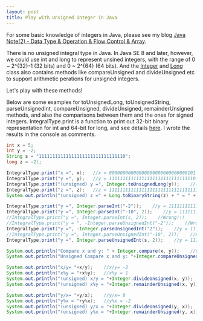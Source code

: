 ```yaml
---
layout: post
title: Play with Unsigned Integer in Java
---
```

For some basic knowledge of integers in Java, please see my blog [Java Note(2) - Data Type & Operation & Flow Control & Array](http://zhtiansweet.github.io/Java-Notes-2/).

There is no unsigned integral type in Java. In Java SE 8 and later, however, we could use int and long to represent unsined integers, with the range of 0 ~ 2^{32}-1 (32 bits) and 0 ~ 2^{64} (64 bits). And the [Integer][1] and [Long][2] class also contains methods like compareUnsigned and divideUnsigned etc to support arithmetic perations for unsigned integers. 

Let's play with these methods! 

[1]: https://docs.oracle.com/javase/8/docs/api/java/lang/Integer.html
[2]: https://docs.oracle.com/javase/8/docs/api/java/lang/Long.html

Below are some examples for toUnsignedLong, toUnsignedString, parseUnsignedInt, compareUnsigned, divideUnsigned, remainderUnsigned methods, and also the comparisons between them and the ones for signed integers. IntegralType.print is a function to print out 32-bit binary representation for int and 64-bit for long, and see details <a href="http://zhtiansweet.github.io/Java-Integral-Types/#binary">here</a>. I wrote the results in the console as comments. 



```java
int x = 5;
int y = -2;
String s = "11111111111111111111111111111110";
long z = -2l;

IntegralType.print("x =", x);   //x = 00000000000000000000000000000101 = 5
IntegralType.print("y =", y);   //y = 11111111111111111111111111111110 = -2
IntegralType.print("(unsigned) y =", Integer.toUnsignedLong(y));    //(unsigned) y = 0000000000000000000000000000000011111111111111111111111111111110 = 4294967294
IntegralType.print("z =", z);   //z = 1111111111111111111111111111111111111111111111111111111111111110 = -2
System.out.println("(unsigned) z =" + Long.toBinaryString(z) + " = " + Long.toUnsignedString(z));   //(unsigned) z =1111111111111111111111111111111111111111111111111111111111111110 = 18446744073709551614

IntegralType.print("y =", Integer.parseInt("-2"));    //y = 11111111111111111111111111111110 = -2
IntegralType.print("y =", Integer.parseInt("-10", 2));    //y = 11111111111111111111111111111110 = -2
//IntegralType.print("y =", Integer.parseInt(s, 2));    //Wrong!!!
//IntegralType.print("y = ", -Integer.parseUnsignedInt("-2"));    //Wrong!!!
IntegralType.print("y =", -Integer.parseUnsignedInt("2"));    //y = 11111111111111111111111111111110 = -2
//IntegralType.print("y =", Integer.parseUnsignedInt("-10", 2));    //Wrong!!!
IntegralType.print("y =", Integer.parseUnsignedInt(s, 2));    //y = 11111111111111111111111111111110 = -2

System.out.println("Compare x and y: " + Integer.compare(x, y));    //Compare x and y: 1
System.out.println("Unsigned Compare x and y: "+Integer.compareUnsigned(x, y));   //Unsigned Compare x and y: -1

System.out.println("x/y= "+x/y);    //x/y= -2
System.out.println("x%y = "+x%y);   //x%y = 1    
System.out.println("(unsigned) x/y = "+Integer.divideUnsigned(x, y));   //(unsigned) x/y = 0
System.out.println("(unsigned) x%y = "+Integer.remainderUnsigned(x, y));    //(unsigned) x%y = 5

System.out.println("y/x= "+y/x);    //y/x= 0
System.out.println("y%x = "+y%x);   //y%x = -2
System.out.println("(unsigned) y/x = "+Integer.divideUnsigned(y, x));   //(unsigned) y/x = 858993458
System.out.println("(unsigned) y%x = "+Integer.remainderUnsigned(y, x));    //(unsigned) y%x = 4
```
